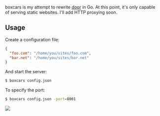 boxcars is my attempt to rewrite [door](http://github.com/azer/door) in Go. At this point,
it's only capable of serving static websites. I'll add HTTP proxying soon.

## Usage

Create a configuration file:

```json
{
  "foo.com": "/home/you/sites/foo.com",
  "bar.net": "/home/you/sites/bar.net"
}
```

And start the server:

```bash
$ boxcars config.json
```

To specify the port:

```bash
$ boxcars config.json -port=8001
```

![](http://i.cloudup.com/rH_0UwNYg1.jpg)
